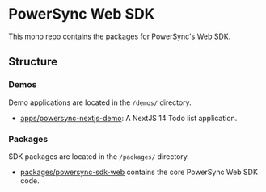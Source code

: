 # PowerSync Web SDK

This mono repo contains the packages for PowerSync's Web SDK.

## Structure

### Demos

Demo applications are located in the `/demos/` directory.

 - [apps/powersync-nextjs-demo](./packages/powersync-nextjs-demo/README.md): A NextJS 14 Todo list application.


### Packages

SDK packages are located in the `/packages/` directory.

 - [packages/powersync-sdk-web](./packages/powersync-sdk-web/README.md) contains the core PowerSync Web SDK code.

